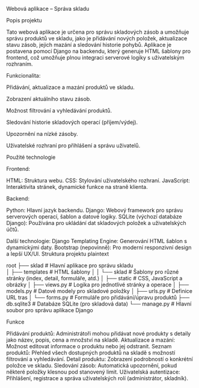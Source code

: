 Webová aplikace – Správa skladu

Popis projektu

Tato webová aplikace je určena pro správu skladových zásob a umožňuje správu produktů ve skladu, jako je přidávání nových položek, aktualizace stavu zásob, jejich mazání a sledování historie pohybů. Aplikace je postavena pomocí Django na backendu, který generuje HTML šablony pro frontend, což umožňuje plnou integraci serverové logiky s uživatelským rozhraním.

Funkcionalita:

 Přidávání, aktualizace a mazání produktů ve skladu.

 Zobrazení aktuálního stavu zásob.

 Možnost filtrování a vyhledávání produktů.
 
 Sledování historie skladových operací (příjem/výdej).
 
 Upozornění na nízké zásoby.
 
 Uživatelské rozhraní pro přihlášení a správu uživatelů.
 
 Použité technologie

Frontend:

HTML: Struktura webu.
CSS: Stylování uživatelského rozhraní.
JavaScript: Interaktivita stránek, dynamické funkce na straně klienta.

Backend:

Python: Hlavní jazyk backendu.
Django: Webový framework pro správu serverových operací, šablon a datové logiky.
SQLite (výchozí databáze Django): Používána pro ukládání dat skladových položek a uživatelských účtů.

Další technologie:
Django Templating Engine: Generování HTML šablon s dynamickými daty.
Bootstrap (nepovinně): Pro moderní responzivní design a lepší UX/UI.
Struktura projektu
plaintext

root
   ├── sklad               # Hlavní aplikace pro správu skladu                                                                                                                                                                   
  │   ├── templates       # HTML šablony
  │   │   └── sklad       # Šablony pro různé stránky (index, detail, formuláře, atd.)
  │   ├── static          # CSS, JavaScript a obrázky
  │   ├── views.py        # Logika pro jednotlivé stránky a operace
  │   ├── models.py       # Datové modely pro skladové položky
  │   ├── urls.py         # Definice URL tras
  │   └── forms.py        # Formuláře pro přidávání/úpravu produktů
   ├── db.sqlite3          # Databáze SQLite (pro skladová data)
  └── manage.py           # Hlavní soubor pro správu aplikace Django

Funkce
 
 Přidávání produktů: Administrátoři mohou přidávat nové produkty s detaily jako název, popis, cena a množství na skladě.
 Aktualizace a mazání: Možnost editovat informace o produktu nebo jej odstranit.
 Seznam produktů: Přehled všech dostupných produktů na skladě s možností filtrování a vyhledávání.
 Detail produktu: Zobrazení podrobností o konkrétní položce ve skladu.
 Sledování zásob: Automatická upozornění, pokud některé položky klesnou pod stanovený limit.
 Uživatelská autentizace: Přihlášení, registrace a správa uživatelských rolí (administrátor, skladník).

